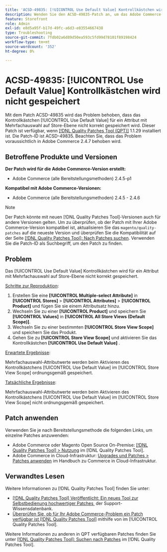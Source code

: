 ```yaml
---
title: 'ACSD-49835: [!UICONTROL Use Default Value] Kontrollkästchen wird nicht gespeichert'
description: Wenden Sie den ACSD-49835-Patch an, um das Adobe Commerce-Problem zu beheben, bei dem das [!UICONTROL Use Default Value]-Kontrollkästchen für ein Mehrfachauswahlattribut nicht korrekt auf Store-Ebene gespeichert wird.
feature: Storefront
role: Admin
exl-id: e8d5a95f-b17d-49fc-a6d3-e03554667438
type: Troubleshooting
source-git-commit: 7fdb02a6d89d50ea593c5fd99d78101f89198424
workflow-type: tm+mt
source-wordcount: '352'
ht-degree: 0%

---
```


# ACSD-49835: [!UICONTROL Use Default Value] Kontrollkästchen wird nicht gespeichert

Mit dem Patch ACSD-49835 wird das Problem behoben, dass das Kontrollkästchen [!UICONTROL Use Default Value] für ein Attribut mit Mehrfachauswahl auf Store-Ebene nicht korrekt gespeichert wird. Dieser Patch ist verfügbar, wenn [[!DNL Quality Patches Tool (QPT)]](https://experienceleague.adobe.com/de/docs/commerce-operations/tools/quality-patches-tool/quality-patches-tool-to-self-serve-quality-patches) 1.1.29 installiert ist. Die Patch-ID ist ACSD-49835. Beachten Sie, dass das Problem voraussichtlich in Adobe Commerce 2.4.7 behoben wird.

## Betroffene Produkte und Versionen

**Der Patch wird für die Adobe Commerce-Version erstellt:**

* Adobe Commerce (alle Bereitstellungsmethoden) 2.4.5-p1

**Kompatibel mit Adobe Commerce-Versionen:**

* Adobe Commerce (alle Bereitstellungsmethoden) 2.4.5 - 2.4.6

>[!NOTE]
>
>Der Patch könnte mit neuen [!DNL Quality Patches Tool]-Versionen auch für andere Versionen gelten. Um zu überprüfen, ob der Patch mit Ihrer Adobe Commerce-Version kompatibel ist, aktualisieren Sie das `magento/quality-patches` auf die neueste Version und überprüfen Sie die Kompatibilität auf der Seite [[!DNL Quality Patches Tool]: Nach Patches suchen](https://experienceleague.adobe.com/tools/commerce-quality-patches/index.html?lang=de). Verwenden Sie die Patch-ID als Suchbegriff, um den Patch zu finden.

## Problem

Das [!UICONTROL Use Default Value] Kontrollkästchen wird für ein Attribut mit Mehrfachauswahl auf Store-Ebene nicht korrekt gespeichert.

<u>Schritte zur Reproduktion</u>:

1. Erstellen Sie eine **[!UICONTROL Multiple-select Attribute]** in **[!UICONTROL Stores]** > **[!UICONTROL Attributes]** > **[!UICONTROL Product]** und fügen Sie sie einem Attributsatz hinzu.
1. Wechseln Sie zu einer **[!UICONTROL Product]** und speichern Sie **[!UICONTROL Values]** in **[!UICONTROL All Store Views (Default Scope)]**.
1. Wechseln Sie zu einer bestimmten **[!UICONTROL Store View Scope]** und speichern Sie das Produkt.
1. Gehen Sie zu **[!UICONTROL Store View Scope]** und aktivieren Sie das Kontrollkästchen **[!UICONTROL Use Default Value]** .

<u>Erwartete Ergebnisse</u>:

Mehrfachauswahl-Attributwerte werden beim Aktivieren des Kontrollkästchens [!UICONTROL Use Default Value] im [!UICONTROL Store View Scope] ordnungsgemäß gespeichert.

<u>Tatsächliche Ergebnisse</u>:

Mehrfachauswahl-Attributwerte werden beim Aktivieren des Kontrollkästchens [!UICONTROL Use Default Value] im [!UICONTROL Store View Scope] nicht ordnungsgemäß gespeichert.

## Patch anwenden

Verwenden Sie je nach Bereitstellungsmethode die folgenden Links, um einzelne Patches anzuwenden:

* Adobe Commerce oder Magento Open Source On-Premise: [[!DNL Quality Patches Tool] > Nutzung](/help/tools/quality-patches-tool/usage.md) im [!DNL Quality Patches Tool].
* Adobe Commerce in Cloud-Infrastruktur: [Upgrades und Patches > Patches anwenden](https://experienceleague.adobe.com/docs/commerce-cloud-service/user-guide/develop/upgrade/apply-patches.html?lang=de) im Handbuch zu Commerce in Cloud-Infrastruktur.

## Verwandtes Lesen

Weitere Informationen zu [!DNL Quality Patches Tool] finden Sie unter:

* [[!DNL Quality Patches Tool] Veröffentlicht: Ein neues Tool zur Selbstbedienung hochwertiger Patches &#x200B;](https://experienceleague.adobe.com/de/docs/commerce-operations/tools/quality-patches-tool/quality-patches-tool-to-self-serve-quality-patches) der Support-Wissensdatenbank.
* [Überprüfen Sie, ob für Ihr Adobe Commerce-Problem ein Patch verfügbar ist [!DNL Quality Patches Tool]](/help/tools/quality-patches-tool/patches-available-in-qpt/check-patch-for-magento-issue-with-magento-quality-patches.md) mithilfe von im [!UICONTROL Quality Patches Tool].


Weitere Informationen zu anderen in QPT verfügbaren Patches finden Sie unter [[!DNL Quality Patches Tool]: Suchen nach Patches](https://experienceleague.adobe.com/tools/commerce-quality-patches/index.html?lang=de) im [!DNL Quality Patches Tool].
